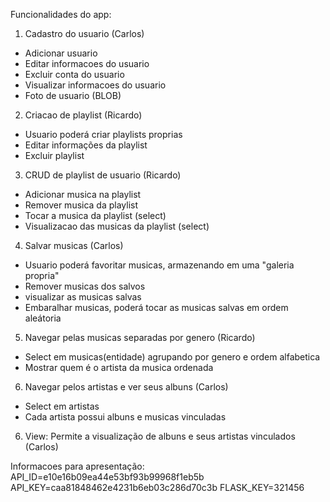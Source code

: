 Funcionalidades do app:
1) Cadastro do usuario (Carlos)
 - Adicionar usuario
 - Editar informacoes do usuario
 - Excluir conta do usuario
 - Visualizar informacoes do usuario
 - Foto de usuario (BLOB)

2) Criacao de playlist (Ricardo)
- Usuario poderá criar playlists proprias
- Editar informações da playlist
- Excluir playlist

3) CRUD de playlist de usuario (Ricardo)
 - Adicionar musica na playlist
 - Remover musica da playlist
 - Tocar a musica da playlist (select)
 - Visualizacao das musicas da playlist (select)

4) Salvar musicas (Carlos)
 - Usuario poderá favoritar musicas, armazenando em uma "galeria propria"
 - Remover musicas dos salvos
 - visualizar as musicas salvas
 - Embaralhar musicas, poderá tocar as musicas salvas em ordem aleátoria

5) Navegar pelas musicas separadas por genero (Ricardo)
 - Select em musicas(entidade) agrupando por genero e ordem alfabetica
 - Mostrar quem é o artista da musica ordenada
 
6) Navegar pelos artistas e ver seus albuns (Carlos)
- Select em artistas 
- Cada artista possui albuns e musicas vinculadas

6) View: Permite a visualização de albuns e seus artistas vinculados (Carlos)


Informacoes para apresentação:
API_ID=e10e16b09ea44e53bf93b99968f1eb5b
API_KEY=caa81848462e4231b6eb03c286d70c3b
FLASK_KEY=321456